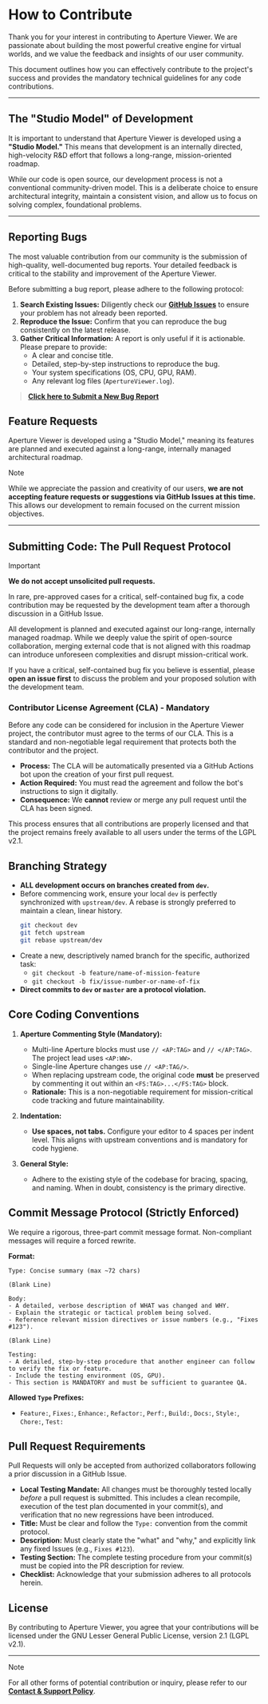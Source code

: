# How to Contribute

Thank you for your interest in contributing to Aperture Viewer. We are passionate about building the most powerful creative engine for virtual worlds, and we value the feedback and insights of our user community.

This document outlines how you can effectively contribute to the project's success and provides the mandatory technical guidelines for any code contributions.

---

## The "Studio Model" of Development

It is important to understand that Aperture Viewer is developed using a **"Studio Model."** This means that development is an internally directed, high-velocity R&D effort that follows a long-range, mission-oriented roadmap.

While our code is open source, our development process is not a conventional community-driven model. This is a deliberate choice to ensure architectural integrity, maintain a consistent vision, and allow us to focus on solving complex, foundational problems.

---

## Reporting Bugs

The most valuable contribution from our community is the submission of high-quality, well-documented bug reports. Your detailed feedback is critical to the stability and improvement of the Aperture Viewer.

Before submitting a bug report, please adhere to the following protocol:

1.  **Search Existing Issues:** Diligently check our [**GitHub Issues**](https://github.com/ApertureViewer/Aperture-Viewer/issues) to ensure your problem has not already been reported.
2.  **Reproduce the Issue:** Confirm that you can reproduce the bug consistently on the latest release.
3.  **Gather Critical Information:** A report is only useful if it is actionable. Please prepare to provide:
    *   A clear and concise title.
    *   Detailed, step-by-step instructions to reproduce the bug.
    *   Your system specifications (OS, CPU, GPU, RAM).
    *   Any relevant log files (`ApertureViewer.log`).

> **[Click here to Submit a New Bug Report](https://github.com/ApertureViewer/Aperture-Viewer/issues/new?assignees=&labels=bug&template=bug_report.md&title=)**

## Feature Requests

Aperture Viewer is developed using a "Studio Model," meaning its features are planned and executed against a long-range, internally managed architectural roadmap.

> [!NOTE]
> While we appreciate the passion and creativity of our users, **we are not accepting feature requests or suggestions via GitHub Issues at this time.** This allows our development to remain focused on the current mission objectives.

---

## Submitting Code: The Pull Request Protocol

> [!IMPORTANT]
> **We do not accept unsolicited pull requests.**

In rare, pre-approved cases for a critical, self-contained bug fix, a code contribution may be requested by the development team after a thorough discussion in a GitHub Issue.

All development is planned and executed against our long-range, internally managed roadmap. While we deeply value the spirit of open-source collaboration, merging external code that is not aligned with this roadmap can introduce unforeseen complexities and disrupt mission-critical work.

If you have a critical, self-contained bug fix you believe is essential, please **open an issue first** to discuss the problem and your proposed solution with the development team.

### Contributor License Agreement (CLA) - Mandatory

Before any code can be considered for inclusion in the Aperture Viewer project, the contributor must agree to the terms of our CLA. This is a standard and non-negotiable legal requirement that protects both the contributor and the project.

*   **Process:** The CLA will be automatically presented via a GitHub Actions bot upon the creation of your first pull request.
*   **Action Required:** You must read the agreement and follow the bot's instructions to sign it digitally.
*   **Consequence:** We **cannot** review or merge any pull request until the CLA has been signed.

This process ensures that all contributions are properly licensed and that the project remains freely available to all users under the terms of the LGPL v2.1.

## Branching Strategy

*   **ALL development occurs on branches created from `dev`.**
*   Before commencing work, ensure your local `dev` is perfectly synchronized with `upstream/dev`. A rebase is strongly preferred to maintain a clean, linear history.
    ```bash
    git checkout dev
    git fetch upstream
    git rebase upstream/dev
    ```
*   Create a new, descriptively named branch for the specific, authorized task:
    *   `git checkout -b feature/name-of-mission-feature`
    *   `git checkout -b fix/issue-number-or-name-of-fix`
*   **Direct commits to `dev` or `master` are a protocol violation.**

## Core Coding Conventions

1.  **Aperture Commenting Style (Mandatory):**
    *   Multi-line Aperture blocks must use `// <AP:TAG>` and `// </AP:TAG>`. The project lead uses `<AP:WW>`.
    *   Single-line Aperture changes use `// <AP:TAG/>`.
    *   When replacing upstream code, the original code **must** be preserved by commenting it out within an `<FS:TAG>...</FS:TAG>` block.
    *   **Rationale:** This is a non-negotiable requirement for mission-critical code tracking and future maintainability.

2.  **Indentation:**
    *   **Use spaces, not tabs.** Configure your editor to 4 spaces per indent level. This aligns with upstream conventions and is mandatory for code hygiene.

3.  **General Style:**
    *   Adhere to the existing style of the codebase for bracing, spacing, and naming. When in doubt, consistency is the primary directive.

## Commit Message Protocol (Strictly Enforced)

We require a rigorous, three-part commit message format. Non-compliant messages will require a forced rewrite.

**Format:**
```
Type: Concise summary (max ~72 chars)

(Blank Line)

Body:
- A detailed, verbose description of WHAT was changed and WHY.
- Explain the strategic or tactical problem being solved.
- Reference relevant mission directives or issue numbers (e.g., "Fixes #123").

(Blank Line)

Testing:
- A detailed, step-by-step procedure that another engineer can follow to verify the fix or feature.
- Include the testing environment (OS, GPU).
- This section is MANDATORY and must be sufficient to guarantee QA.
```

**Allowed `Type` Prefixes:**
*   `Feature:`, `Fixes:`, `Enhance:`, `Refactor:`, `Perf:`, `Build:`, `Docs:`, `Style:`, `Chore:`, `Test:`

## Pull Request Requirements

Pull Requests will only be accepted from authorized collaborators following a prior discussion in a GitHub Issue.
*   **Local Testing Mandate:** All changes must be thoroughly tested locally *before* a pull request is submitted. This includes a clean recompile, execution of the test plan documented in your commit(s), and verification that no new regressions have been introduced.
*   **Title:** Must be clear and follow the `Type:` convention from the commit protocol.
*   **Description:** Must clearly state the "what" and "why," and explicitly link any fixed Issues (e.g., `Fixes #123`).
*   **Testing Section:** The complete testing procedure from your commit(s) must be copied into the PR description for review.
*   **Checklist:** Acknowledge that your submission adheres to all protocols herein.

## License

By contributing to Aperture Viewer, you agree that your contributions will be licensed under the GNU Lesser General Public License, version 2.1 (LGPL v2.1).

---

> [!NOTE]
> For all other forms of potential contribution or inquiry, please refer to our **[Contact & Support Policy](SUPPORT.md)**.
